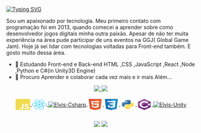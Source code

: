 [![Typing SVG](https://readme-typing-svg.demolab.com?font=Dancing+Script&size=36&pause=1000&color=1F72F7&center=true&vCenter=true&width=500&lines=Ol%C3%A1!+Me+chamo+Elvis;Mas+n%C3%A3o+o+Presley)](https://git.io/typing-svg)


Sou um apaixonado por tecnologia.
Meu primeiro contato com programação foi em 2013, quando comecei a aprender sobre como desenvolvedor jogos digitais minha outra paixão.
Apesar de não ter muita experiência na área pude participar de uns eventos na GGJ( Global Game Jam).
Hoje já sei lidar com tecnologias voltadas para Front-end também. E gosto muito dessa área.

- 🌱 Estudando Front-end e Back-end HTML ,CSS ,JavaScript ,React ,Node ,Python e C#(in Unity3D Engine)
- 💞️ Procuro Aprender e colaborar cada vez mais e ir mais Além...

<div align="center">
  <a href="https://github.com/ElvisNascimento">
  
  <img height="160px" src="https://github-readme-stats.vercel.app/api?username=ElvisNascimento&show_icons=true&theme=dark"/>
  
  <img height="160px" src="https://github-readme-stats.vercel.app/api/top-langs/?username=ElvisNascimento&layout=compact&langs_count=10&theme=dark"/>
</div>
<div align="center" style="display: inline_block"><br>
  <img align="center" alt="Elvis-Js" height="30" width="40" src="https://raw.githubusercontent.com/devicons/devicon/master/icons/javascript/javascript-plain.svg">
  <img align="center" alt="Elvis-React" height="30" width="40" src="https://raw.githubusercontent.com/devicons/devicon/master/icons/react/react-original.svg">
  <img align="center" alt="Elvis-Csharp" height="30" width="40" src="https://cdn.jsdelivr.net/gh/devicons/devicon/icons/nodejs/nodejs-original.svg">
  <img align="center" alt="Elvis-HTML" height="30" width="40" src="https://raw.githubusercontent.com/devicons/devicon/master/icons/html5/html5-original.svg">
  <img align="center" alt="Elvis-CSS" height="30" width="40" src="https://raw.githubusercontent.com/devicons/devicon/master/icons/css3/css3-original.svg">
  <img align="center" alt="Elvis-Python" height="30" width="40" src="https://raw.githubusercontent.com/devicons/devicon/master/icons/python/python-original.svg">
  <img align="center" alt="Elvis-Csharp" height="30" width="40" src="https://raw.githubusercontent.com/devicons/devicon/master/icons/csharp/csharp-original.svg">
  <img align="center" alt="Elvis-Unity" height="30" width="40" src="https://cdn.jsdelivr.net/gh/devicons/devicon/icons/unity/unity-original.svg" />
</div>

##

 <div align="center">
 <a href="https://www.linkedin.com/in/elvis-nascimento-dev/" target="_blank"><img src="https://img.shields.io/badge/-LinkedIn-%230077B5?style=for-the-badge&logo=linkedin&logoColor=white" target="_blank"></a>
 <a href="https://www.instagram.com/elvisnascimento.dev/" target="_blank"><img src="https://img.shields.io/badge/-Instagram-%23E4405F?style=for-the-badge&logo=instagram&logoColor=white" target="_blank"></a>
  
</div>

<!---
ElvisNascimento/ElvisNascimento is a ✨ special ✨ repository because its `README.md` (this file) appears on your GitHub profile.
You can click the Preview link to take a look at your changes.
--->
